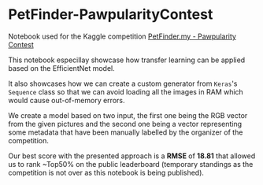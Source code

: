 # PetFinder-PawpularityContest

Notebook used for the Kaggle competition [PetFinder.my - Pawpularity Contest](https://www.kaggle.com/c/petfinder-pawpularity-score)

This notebook especillay showcase how transfer learning can be applied based on the EfficientNet model. 

It also showcases how we can create a custom generator from `Keras`'s `Sequence` class so that we can avoid loading all the images in RAM which would cause out-of-memory errors.

We create a model based on two input, the first one being the RGB vector from the given pictures and the second one being a vector representing some metadata that have been manually labelled by the organizer of the competition.

Our best score with the presented approach is a **RMSE** of **18.81** that allowed us to rank ~Top50% on the public leaderboard (temporary standings as the competition is not over as this notebook is being published).
